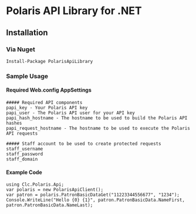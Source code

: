 # Polaris API Library for .NET

## Installation

### Via Nuget

	Install-Package PolarisApiLibrary
	
### Sample Usage

#### Required Web.config AppSettings

	##### Required API components
	papi_key - Your Polaris API key
    papi_user - The Polaris API user for your API key
    papi_hash_hostname - The hostname to be used to build the Polaris API hashes
    papi_request_hostname - The hostname to be used to execute the Polaris API requests
	
	##### Staff account to be used to create protected requests
    staff_username
    staff_password
    staff_domain
	
#### Example Code
	using Clc.Polaris.Api;
	var polaris = new PolarisApiClient();
	var patron = polaris.PatronBasicDataGet("11223344556677", "1234");
	Console.WriteLine("Hello {0} {1}", patron.PatronBasicData.NameFirst, patron.PatronBasicData.NameLast);